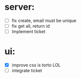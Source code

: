 # server: 
- [ ] fix create, email must be unique
- [ ] fix get all, return id
- [ ] Implement ticket

# ui: 
- [x] improve css is torto LOL
- [ ] integrate ticket